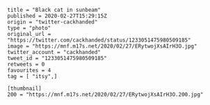 ```
title = "Black cat in sunbeam"
published = 2020-02-27T15:29:15Z
origin = "twitter-cackhanded"
type = "photo"
original_url = "https://twitter.com/cackhanded/status/1233051475980509185"
image = "https://mnf.m17s.net/2020/02/27/ERytwojXsAIrH3O.jpg"
twitter_account = "cackhanded"
tweet_id = "1233051475980509185"
retweets = 0
favourites = 4
tag = [ "itsy",]

[thumbnail]
200 = "https://mnf.m17s.net/2020/02/27/ERytwojXsAIrH3O.200.jpg"
```

<p class='image'><img src='https://mnf.m17s.net/2020/02/27/ERytwojXsAIrH3O.jpg' alt=''></p>

